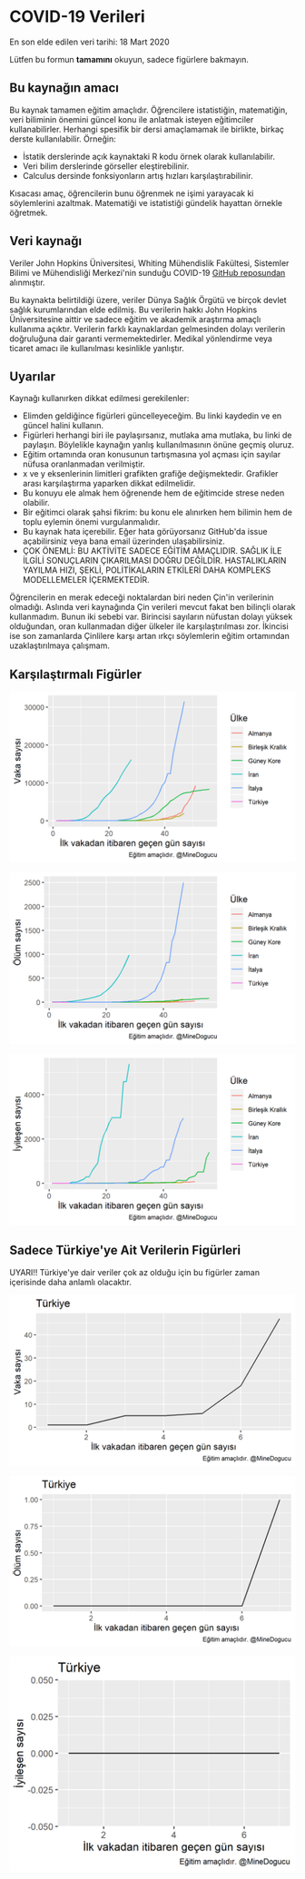 # COVID-19 Verileri

En son elde edilen veri tarihi: 18 Mart 2020

Lütfen bu formun __tamamını__ okuyun, sadece figürlere bakmayın. 

## Bu kaynağın amacı

Bu kaynak tamamen eğitim amaçlıdır. Öğrencilere istatistiğin, matematiğin, veri biliminin önemini güncel konu ile anlatmak isteyen eğitimciler kullanabilirler. Herhangi spesifik bir dersi amaçlamamak ile birlikte, birkaç derste kullanılabilir. Örneğin:

- İstatik derslerinde açık kaynaktaki R kodu örnek olarak kullanılabilir.
- Veri bilim derslerinde görseller eleştirebilinir.
- Calculus dersinde fonksiyonların artış hızları karşılaştırabilinir.

Kısacası amaç, öğrencilerin bunu öğrenmek ne işimi yarayacak ki söylemlerini azaltmak. Matematiği ve istatistiği gündelik hayattan örnekle öğretmek.

## Veri kaynağı

Veriler John Hopkins Üniversitesi, Whiting Mühendislik Fakültesi, Sistemler Bilimi ve Mühendisliği Merkezi'nin sunduğu COVID-19 [GitHub reposundan](https://github.com/CSSEGISandData/COVID-19) alınmıştır.

Bu kaynakta belirtildiği üzere, veriler Dünya Sağlık Örgütü ve birçok devlet sağlık kurumlarından elde edilmiş. Bu verilerin hakkı John Hopkins Üniversitesine aittir ve sadece eğitim ve akademik araştırma amaçlı kullanıma açıktır. Verilerin farklı kaynaklardan gelmesinden dolayı verilerin doğruluğuna dair garanti vermemektedirler. Medikal yönlendirme veya ticaret amacı ile kullanılması kesinlikle yanlıştır.


## Uyarılar

Kaynağı kullanırken dikkat edilmesi gerekilenler:

- Elimden geldiğince figürleri güncelleyeceğim. Bu linki kaydedin ve en güncel halini kullanın.
- Figürleri herhangi biri ile paylaşırsanız, mutlaka ama mutlaka, bu linki de paylaşın. Böylelikle kaynağın yanlış kullanılmasının önüne geçmiş oluruz.
- Eğitim ortamında oran konusunun tartışmasına yol açması için sayılar nüfusa oranlanmadan verilmiştir.
- x ve y eksenlerinin limitleri grafikten grafiğe değişmektedir. Grafikler arası karşılaştırma yaparken dikkat edilmelidir. 
- Bu konuyu ele almak hem öğrenende hem de eğitimcide strese neden olabilir. 
- Bir eğitimci olarak şahsi fikrim: bu konu ele alınırken hem bilimin hem de toplu eylemin önemi vurgulanmalıdır.
- Bu kaynak hata içerebilir. Eğer hata görüyorsanız GitHub'da issue açabilirsiniz veya bana email üzerinden ulaşabilirsiniz.
- ÇOK ÖNEMLİ: BU AKTİVİTE SADECE EĞİTİM AMAÇLIDIR. SAĞLIK İLE İLGİLİ SONUÇLARIN ÇIKARILMASI DOĞRU DEĞİLDİR. HASTALIKLARIN YAYILMA HIZI, ŞEKLİ, POLİTİKALARIN ETKİLERİ DAHA KOMPLEKS MODELLEMELER İÇERMEKTEDİR.

Öğrencilerin en merak edeceği noktalardan biri neden Çin'in verilerinin olmadığı. Aslında veri kaynağında Çin verileri mevcut fakat ben bilinçli olarak kullanmadım. Bunun iki sebebi var. Birincisi sayıların nüfustan dolayı yüksek olduğundan, oran kullanmadan diğer ülkeler ile karşılaştırılması zor. İkincisi ise son zamanlarda Çinlilere karşı artan ırkçı söylemlerin eğitim ortamından uzaklaştırılmaya çalışmam.

## Karşılaştırmalı Figürler


![](figs/cases.png)

![](figs/deaths.png)

![](figs/recovery.png)


## Sadece Türkiye'ye Ait Verilerin Figürleri

UYARI!! Türkiye'ye dair veriler çok az olduğu için bu figürler zaman içerisinde daha anlamlı olacaktır.

![](figs/cases_tr.png)

![](figs/deaths_tr.png)

![](figs/recovery_tr.png)
